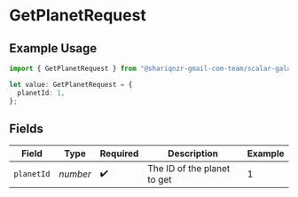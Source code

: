 # GetPlanetRequest

## Example Usage

```typescript
import { GetPlanetRequest } from "@shariqnzr-gmail-com-team/scalar-galaxy-typescript/models/operations";

let value: GetPlanetRequest = {
  planetId: 1,
};
```

## Fields

| Field                       | Type                        | Required                    | Description                 | Example                     |
| --------------------------- | --------------------------- | --------------------------- | --------------------------- | --------------------------- |
| `planetId`                  | *number*                    | :heavy_check_mark:          | The ID of the planet to get | 1                           |